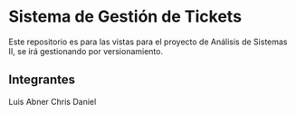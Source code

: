 # Sistema de Gestión de Tickets

Este repositorio es para las vistas para el proyecto de Análisis de Sistemas II, se irá gestionando por versionamiento.

## Integrantes

Luis
Abner
Chris
Daniel
